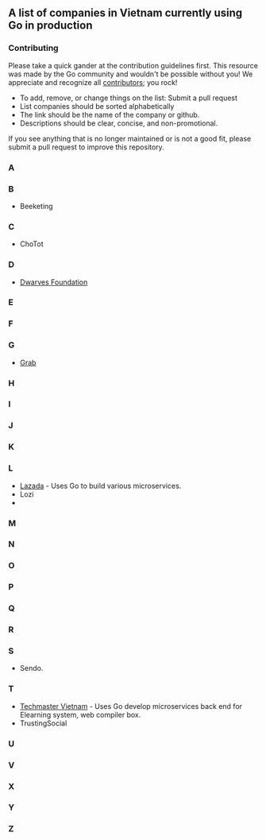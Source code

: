 ## A list of companies in Vietnam currently using Go in production

### Contributing

Please take a quick gander at the contribution guidelines first. This resource was made by the Go community and wouldn't be possible without you! We appreciate and recognize all [contributors](https://github.com/golang-vietnam/companies/graphs/contributors); you rock!

- To add, remove, or change things on the list: Submit a pull request
- List companies should be sorted alphabetically
- The link should be the name of the company or github.
- Descriptions should be clear, concise, and non-promotional.

If you see anything that is no longer maintained or is not a good fit, please submit a pull request to improve this repository.

### A

### B

- Beeketing

### C

- ChoTot

### D

- [Dwarves Foundation](https://github.com/dwarvesf)

### E

### F

### G

- [Grab](https://github.com/grab)

### H

### I

### J

### K

### L

- [Lazada](https://github.com/lazada) - Uses Go to build various microservices.
- Lozi
- 

### M

### N

### O

### P

### Q

### R

### S
- Sendo.

### T
- [Techmaster Vietnam](https://techmaster.vn) - Uses Go develop microservices back end for Elearning system, web compiler box.
- TrustingSocial

### U

### V

### X

### Y

### Z
